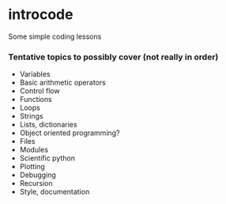 # introcode

Some simple coding lessons


### Tentative topics to possibly cover (not really in order)

- Variables
- Basic arithmetic operators
- Control flow
- Functions
- Loops
- Strings
- Lists, dictionaries
- Object oriented programming?
- Files
- Modules
- Scientific python
- Plotting
- Debugging
- Recursion
- Style, documentation
